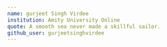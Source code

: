 ```yaml
---
name: gurjeet Singh Virdee
institution: Amity University Online
quote: A smooth sea never made a skillful sailor.
github_user: gurjeetsinghvirdee
---
```

